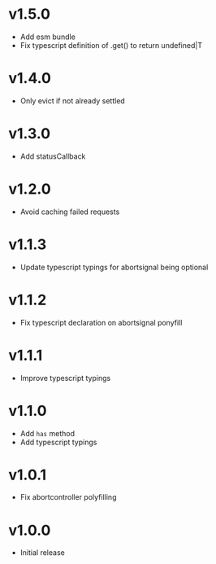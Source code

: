 # v1.5.0

- Add esm bundle
- Fix typescript definition of .get() to return undefined|T


# v1.4.0

- Only evict if not already settled

# v1.3.0


- Add statusCallback


# v1.2.0

- Avoid caching failed requests

# v1.1.3

- Update typescript typings for abortsignal being optional

# v1.1.2

- Fix typescript declaration on abortsignal ponyfill


# v1.1.1

- Improve typescript typings

# v1.1.0

- Add `has` method
- Add typescript typings

# v1.0.1

- Fix abortcontroller polyfilling

# v1.0.0

- Initial release
